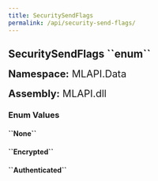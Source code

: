 ```yaml
---
title: SecuritySendFlags
permalink: /api/security-send-flags/
---
```


<div style="line-height: 1;">
	<h2 markdown="1">SecuritySendFlags ``enum``</h2>
	<p style="font-size: 20px;"><b>Namespace:</b> MLAPI.Data</p>
	<p style="font-size: 20px;"><b>Assembly:</b> MLAPI.dll</p>
</div>
<p></p>
<div>
	<h3 markdown="1">Enum Values</h3>
	<div>
		<h4 markdown="1"><b>``None``</b></h4>
		<p></p>
	</div>
	<div>
		<h4 markdown="1"><b>``Encrypted``</b></h4>
		<p></p>
	</div>
	<div>
		<h4 markdown="1"><b>``Authenticated``</b></h4>
		<p></p>
	</div>
</div>
